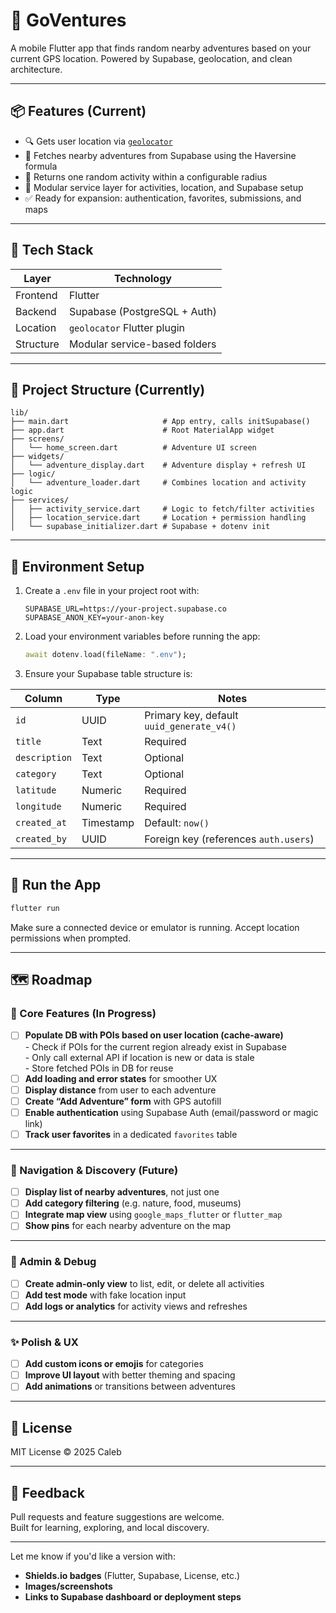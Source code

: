 # 🌄 GoVentures

A mobile Flutter app that finds random nearby adventures based on your current GPS location. Powered by Supabase, geolocation, and clean architecture.

---

## 📦 Features (Current)

- 🔍 Gets user location via [`geolocator`](https://pub.dev/packages/geolocator)
- 📍 Fetches nearby adventures from Supabase using the Haversine formula
- 🎲 Returns one random activity within a configurable radius
- 🧱 Modular service layer for activities, location, and Supabase setup
- ✅ Ready for expansion: authentication, favorites, submissions, and maps

---

## 🧪 Tech Stack

| Layer     | Technology                    |
| --------- | ----------------------------- |
| Frontend  | Flutter                       |
| Backend   | Supabase (PostgreSQL + Auth)  |
| Location  | `geolocator` Flutter plugin   |
| Structure | Modular service-based folders |

---

## 📁 Project Structure (Currently)

```
lib/
├── main.dart                     # App entry, calls initSupabase()
├── app.dart                      # Root MaterialApp widget
├── screens/
│   └── home_screen.dart          # Adventure UI screen
├── widgets/
│   └── adventure_display.dart    # Adventure display + refresh UI
├── logic/
│   └── adventure_loader.dart     # Combines location and activity logic
├── services/
│   ├── activity_service.dart     # Logic to fetch/filter activities
│   ├── location_service.dart     # Location + permission handling
│   └── supabase_initializer.dart # Supabase + dotenv init
```

---

## 🔧 Environment Setup

1. Create a `.env` file in your project root with:

   ```env
   SUPABASE_URL=https://your-project.supabase.co
   SUPABASE_ANON_KEY=your-anon-key
   ```

2. Load your environment variables before running the app:

   ```dart
   await dotenv.load(fileName: ".env");
   ```

3. Ensure your Supabase table structure is:

| Column        | Type      | Notes                                     |
| ------------- | --------- | ----------------------------------------- |
| `id`          | UUID      | Primary key, default `uuid_generate_v4()` |
| `title`       | Text      | Required                                  |
| `description` | Text      | Optional                                  |
| `category`    | Text      | Optional                                  |
| `latitude`    | Numeric   | Required                                  |
| `longitude`   | Numeric   | Required                                  |
| `created_at`  | Timestamp | Default: `now()`                          |
| `created_by`  | UUID      | Foreign key (references `auth.users`)     |

---

## 🚀 Run the App

```bash
flutter run
```

Make sure a connected device or emulator is running. Accept location permissions when prompted.

---

## 🗺️ Roadmap

### 🚧 Core Features (In Progress)

- [ ] **Populate DB with POIs based on user location (cache-aware)**  
       - Check if POIs for the current region already exist in Supabase  
       - Only call external API if location is new or data is stale  
       - Store fetched POIs in DB for reuse
- [ ] **Add loading and error states** for smoother UX
- [ ] **Display distance** from user to each adventure
- [ ] **Create “Add Adventure” form** with GPS autofill
- [ ] **Enable authentication** using Supabase Auth (email/password or magic link)
- [ ] **Track user favorites** in a dedicated `favorites` table

---

### 🧭 Navigation & Discovery (Future)

- [ ] **Display list of nearby adventures**, not just one
- [ ] **Add category filtering** (e.g. nature, food, museums)
- [ ] **Integrate map view** using `google_maps_flutter` or `flutter_map`
- [ ] **Show pins** for each nearby adventure on the map

---

### 🧪 Admin & Debug

- [ ] **Create admin-only view** to list, edit, or delete all activities
- [ ] **Add test mode** with fake location input
- [ ] **Add logs or analytics** for activity views and refreshes

---

### ✨ Polish & UX

- [ ] **Add custom icons or emojis** for categories
- [ ] **Improve UI layout** with better theming and spacing
- [ ] **Add animations** or transitions between adventures

---

## 📜 License

MIT License © 2025 Caleb

---

## 💬 Feedback

Pull requests and feature suggestions are welcome.  
Built for learning, exploring, and local discovery.

---

Let me know if you'd like a version with:

- **Shields.io badges** (Flutter, Supabase, License, etc.)
- **Images/screenshots**
- **Links to Supabase dashboard or deployment steps**
